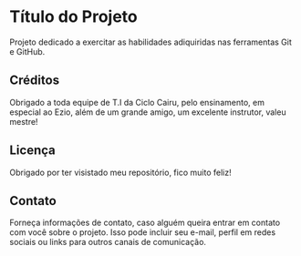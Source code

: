 # Título do Projeto

Projeto dedicado a exercitar as habilidades adiquiridas nas ferramentas Git e GitHub.



## Créditos

Obrigado a toda equipe de T.I da Ciclo Cairu, pelo ensinamento, em especial ao Ezio, além de um grande amigo, um excelente instrutor, valeu mestre!

## Licença

Obrigado por ter visistado meu repositório, fico muito feliz!

## Contato

Forneça informações de contato, caso alguém queira entrar em contato com você sobre o projeto. Isso pode incluir seu e-mail, perfil em redes sociais ou links para outros canais de comunicação.

